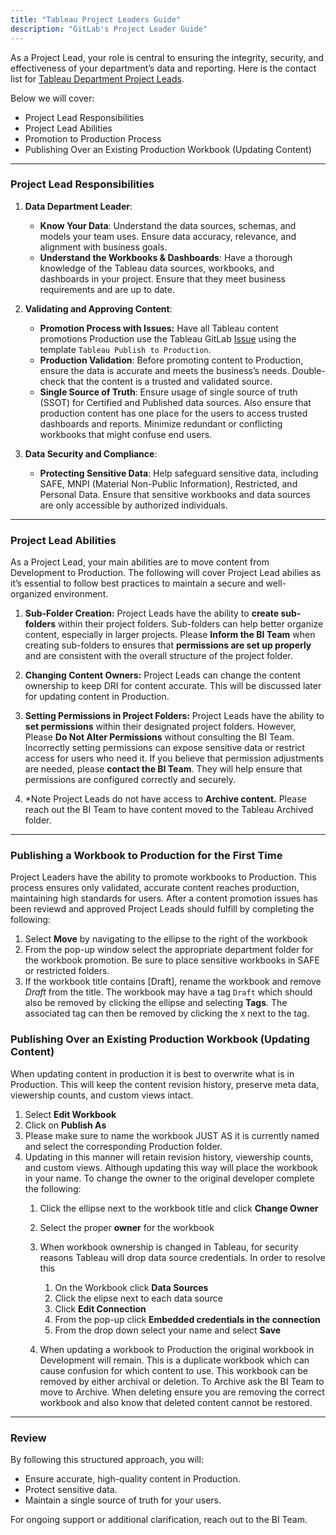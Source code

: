 ```yaml
---
title: "Tableau Project Leaders Guide"
description: "GitLab's Project Leader Guide"
---
```


As a Project Lead, your role is central to ensuring the integrity, security, and effectiveness of your department’s data and reporting. Here is the contact list for [Tableau Department Project Leads](https://10az.online.tableau.com/#/site/gitlab/workbooks/2730535/views). 

Below we will cover:
 * Project Lead Responsibilities
 * Project Lead Abilities
 * Promotion to Production Process
 * Publishing Over an Existing Production Workbook (Updating Content)

---

### **Project Lead Responsibilities**

1. **Data Department Leader**:
   - **Know Your Data**: Understand the data sources, schemas, and models your team uses. Ensure data accuracy, relevance, and alignment with business goals.
   - **Understand the Workbooks & Dashboards**: Have a thorough knowledge of the Tableau data sources, workbooks, and dashboards in your project. Ensure that they meet business requirements and are up to date.

2. **Validating and Approving Content**:
   - **Promotion Process with Issues:** Have all Tableau content promotions Production use the Tableau GitLab [Issue](https://gitlab.com/gitlab-data/tableau/-/issues/new) using the template `Tableau Publish to Production`. 
   - **Production Validation**: Before promoting content to Production, ensure the data is accurate and meets the business’s needs. Double-check that the content is a trusted and validated source.
   - **Single Source of Truth**: Ensure usage of single source of truth (SSOT) for Certified and Published data sources. Also ensure that production content has one place for the users to access trusted dashboards and reports. Minimize redundant or conflicting workbooks that might confuse end users.

3. **Data Security and Compliance**:
   - **Protecting Sensitive Data**: Help safeguard sensitive data, including SAFE, MNPI (Material Non-Public Information), Restricted, and Personal Data. Ensure that sensitive workbooks and data sources are only accessible by authorized individuals.

---

### **Project Lead Abilities**

As a Project Lead, your main abilities are to move content from Development to Production. The following will cover Project Lead abilies as it’s essential to follow best practices to maintain a secure and well-organized environment.

1. **Sub-Folder Creation:** Project Leads have the ability to **create sub-folders** within their project folders. Sub-folders can help better organize content, especially in larger projects. Please **Inform the BI Team** when creating sub-folders to ensures that **permissions are set up properly** and are consistent with the overall structure of the project folder.

2. **Changing Content Owners:** Project Leads can change the content ownership to keep DRI for content accurate. This will be discussed later for updating content in Production.

3. **Setting Permissions in Project Folders:** Project Leads have the ability to **set permissions** within their designated project folders. However, Please **Do Not Alter Permissions** without consulting the BI Team. Incorrectly setting permissions can expose sensitive data or restrict access for users who need it. If you believe that permission adjustments are needed, please **contact the BI Team**. They will help ensure that permissions are configured correctly and securely.

4. *Note Project Leads do not have access to **Archive content.** Please reach out the BI Team to have content moved to the Tableau Archived folder. 

---

### **Publishing a Workbook to Production for the First Time**

Project Leaders have the ability to promote workbooks to Production. This process ensures only validated, accurate content reaches production, maintaining high standards for users.  After a content promotion issues has been reviewd and approved Project Leads should fulfill by completing the following:

1. Select **Move** by navigating to the ellipse to the right of the workbook
1. From the pop-up window select the appropriate department folder for the workbook promotion. Be sure to place sensitive workbooks in SAFE or restricted folders.
1. If the workbook title contains \[Draft\], rename the workbook and remove *Draft* from the title. The workbook may have a tag `Draft` which should also be removed by clicking the ellipse and selecting **Tags**. The associated tag can then be removed by clicking the `X` next to the tag.


### **Publishing Over an Existing Production Workbook (Updating Content)**

When updating content in production it is best to overwrite what is in Production. This will keep the content revision history, preserve meta data, viewership counts, and custom views intact.

1. Select **Edit Workbook**
1. Click on **Publish As**
1. Please make sure to name the workbook JUST AS it is currently named and select the corresponding Production folder.
1. Updating in this manner will retain revision history, viewership counts, and custom views. Although updating this way  will place the workbook in your name. To change the owner to the original developer complete the following:
   1. Click the ellipse next to the workbook title and click **Change Owner**
   1. Select the proper **owner** for the workbook
   1. When workbook ownership is changed in Tableau, for security reasons Tableau will drop data source credentials. In order to resolve this
      1. On the Workbook click **Data Sources**
      1. Click the elipse next to each data source
      1. Click **Edit Connection**
      1. From the pop-up click **Embedded credentials in the connection**
      1. From the drop down select your name and select **Save**

   1. When updating a workbook to Production the original workbook in Development will remain. This is a duplicate workbook which can cause confusion for which content to use. This workbook can be removed by either archival or deletion. To Archive ask the BI Team to move to Archive. When deleting ensure you are removing the correct workbook and also know that deleted content cannot be restored.

---

### **Review**

By following this structured approach, you will:

- Ensure accurate, high-quality content in Production.
- Protect sensitive data.
- Maintain a single source of truth for your users.

For ongoing support or additional clarification, reach out to the BI Team.